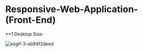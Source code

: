 # Responsive-Web-Application-(Front-End)

**1 Desktop Size:

![ezgif-3-ab94f2deed](https://github.com/Yassine-Karimi/Responsive-Web-Application--Front-End-/assets/66490404/3cb00848-9b80-4f19-9dba-a044acdc0027)
